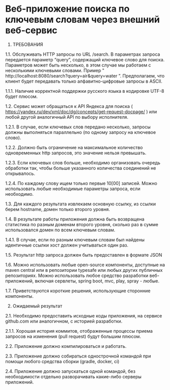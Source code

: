 # Веб-приложение поиска по ключевым словам через внешний веб-сервис

1. ТРЕБОВАНИЯ

1.1. Обслуживать HTTP запросы по URL /search. В параметрах запроса
передается параметр “query”, содержащий ключевое слово для поиска.
Параметров может быть несколько, в этом случае мы работаем с
несколькими ключевыми словами. Пример
" http://localhost:8080/search?query=air&query=water ”. Предполагаем, что
клиент будет передавать только алфавитно-цифровые запросы в ASCII.

1.1.1. Наличие корректной поддержки русского языка в кодировке UTF-8
будет плюсом.

1.2. 
Сервис может обращаться к API Яндекса для поиска
( https://yandex.ru/dev/xml/doc/dg/concepts/get-request-docpage/ ) или любой
другой аналогичный API по выбору исполнителя.

1.2.1. В случае, если ключевых слов передано несколько, запросы должны
выполняться параллельно (по одному запросу на ключевое слово).

1.2.2. Должно быть ограничение на максимальное количество
одновременных http запросов, это значение нельзя превышать.

1.2.3. Если ключевых слов больше, необходимо организовать очередь
обработки так, чтобы больше указанного количества соединений не
открывалось.

1.2.4. По каждому слову ищем только первые 10[00] записей. Можно
использовать любые необходимые параметры запроса, если
необходимо.

1.3. Для каждого результата извлекаем основную ссылку, из ссылки берем
hostname, домен только второго уровня.

1.4. В результате работы приложения должна быть возвращена статистика по
разным доменам второго уровня, сколько раз в сумме использовался домен
по всем ключевым словам.

1.4.1. В случае, если по разным ключевым словам был найдены
идентичные ссылки хост должен учитываться один раз.

1.5. Результат http запроса должен быть предоставлен в формате JSON

1.6. Можно использовать любые open-source компоненты, доступные на maven
central или в репозитории typesafe или любых других публичных
репозиториях. Можно использовать любое средство разработки
веб-приложений, включая сервлеты, spring boot, mvc, play, spray - любые.

1.7. Приветствуются короткие решения, использующие сторонние компоненты.

2. Ожидаемый результат

2.1. Необходимо предоставить исходные коды приложения, на сервисе
github.com или аналогичном, с историей разработки.

2.1.1. Хорошая история коммитов, отображенные процессы приема
запросов на изменения (pull request) будут большим плюсом.

2.2. Приложение должно компилироваться и работать.

2.3. Приложение должно собираться однострочной командой при помощи
любого средства сборки (gradle, docker, ci)

2.4. Приложение должно запускаться одной командой, без необходимости
отдельно разворачивать какие-либо серверы приложений.
